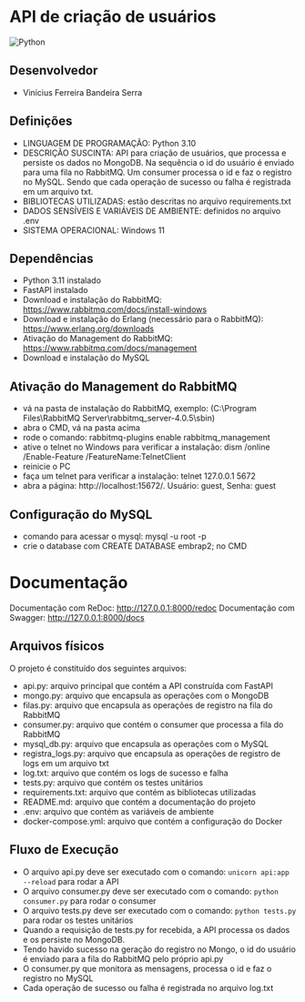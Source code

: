 # API de criação de usuários
![Python](https://img.shields.io/badge/python-3670A0?style=for-the-badge&logo=python&logoColor=ffdd54)

## Desenvolvedor
- Vinícius Ferreira Bandeira Serra

## Definições
- LINGUAGEM DE PROGRAMAÇÃO: Python 3.10
- DESCRIÇÃO SUSCINTA: API para criação de usuários, que processa e persiste os dados no MongoDB. Na sequência o id do
usuário é enviado para uma fila no RabbitMQ. Um consumer processa o id e faz o registro no MySQL. Sendo que cada 
operação de sucesso ou falha é registrada em um arquivo txt.
- BIBLIOTECAS UTILIZADAS: estão descritas no arquivo requirements.txt
- DADOS SENSÍVEIS E VARIÁVEIS DE AMBIENTE: definidos no arquivo .env
- SISTEMA OPERACIONAL: Windows 11

## Dependências
- Python 3.11 instalado
- FastAPI instalado
- Download e instalação do RabbitMQ: https://www.rabbitmq.com/docs/install-windows
- Download e instalação do Erlang (necessário para o RabbitMQ): https://www.erlang.org/downloads
- Ativação do Management do RabbitMQ: https://www.rabbitmq.com/docs/management
- Download e instalação do MySQL

## Ativação do Management do RabbitMQ
- vá na pasta de instalação do RabbitMQ, exemplo: (C:\Program Files\RabbitMQ Server\rabbitmq_server-4.0.5\sbin)
- abra o CMD, vá na pasta acima
- rode o comando: rabbitmq-plugins enable rabbitmq_management
- ative o telnet no Windows para verificar a instalação: dism /online /Enable-Feature /FeatureName:TelnetClient
- reinicie o PC
- faça um telnet para verificar a instalação: telnet 127.0.0.1 5672
- abra a página: http://localhost:15672/. Usuário: guest, Senha: guest

## Configuração do MySQL
- comando para acessar o mysql: mysql -u root -p
- crie o database com CREATE DATABASE embrap2; no CMD

# Documentação
Documentação com ReDoc: http://127.0.0.1:8000/redoc
Documentação com Swagger: http://127.0.0.1:8000/docs

## Arquivos físicos
O projeto é constituído dos seguintes arquivos:
- api.py: arquivo principal que contém a API construída com FastAPI
- mongo.py: arquivo que encapsula as operações com o MongoDB
- filas.py: arquivo que encapsula as operações de registro na fila do RabbitMQ
- consumer.py: arquivo que contém o consumer que processa a fila do RabbitMQ
- mysql_db.py: arquivo que encapsula as operações com o MySQL
- registra_logs.py: arquivo que encapsula as operações de registro de logs em um arquivo txt
- log.txt: arquivo que contém os logs de sucesso e falha
- tests.py: arquivo que contém os testes unitários
- requirements.txt: arquivo que contém as bibliotecas utilizadas
- README.md: arquivo que contém a documentação do projeto
- .env: arquivo que contém as variáveis de ambiente
- docker-compose.yml: arquivo que contém a configuração do Docker

## Fluxo de Execução
- O arquivo api.py deve ser executado com o comando: ```unicorn api:app --reload``` para rodar a API
- O arquivo consumer.py deve ser executado com o comando: ```python consumer.py``` para rodar o consumer
- O arquivo tests.py deve ser executado com o comando: ```python tests.py``` para rodar os testes unitários
- Quando a requisição de tests.py for recebida, a API processa os dados e os persiste no MongoDB.
- Tendo havido sucesso na geração do registro no Mongo, o id do usuário é enviado para a fila do RabbitMQ pelo próprio 
api.py
- O consumer.py que monitora as mensagens, processa o id e faz o registro no MySQL
- Cada operação de sucesso ou falha é registrada no arquivo log.txt
